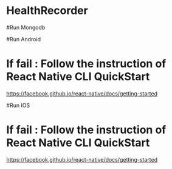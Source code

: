 # HealthRecorder

<!-- Startup Application : 
The application can open both IOS and Anroid Working of Android, 
IOS will have some padding problem,  -->


#Run Mongodb
<!-- mongod
npm run start-server -->

#Run Android 
<!-- Open Android Studio
Open Android Simulator 
react-native run-android -->
# If fail : Follow the instruction of React Native CLI QuickStart 
https://facebook.github.io/react-native/docs/getting-started

#Run IOS
<!-- Open XCode
react-native run-ios -->
# If fail : Follow the instruction of React Native CLI QuickStart 
https://facebook.github.io/react-native/docs/getting-started